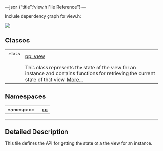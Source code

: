 —json {“title”:“view.h File Reference”} —

Include dependency graph for view.h:

![](/docs/native-client/pepper_beta/cpp/view_8h__incl.png)

Classes
-------

<table><tbody><tr class="odd"><td style="text-align: right;">class  </td><td><a href="/docs/native-client/pepper_beta/cpp/classpp_1_1_view/" class="el">pp::View</a></td></tr><tr class="even"><td style="text-align: right;"> </td><td>This class represents the state of the view for an instance and contains functions for retrieving the current state of that view. <a href="/docs/native-client/pepper_beta/cpp/classpp_1_1_view#details">More…</a><br />
</td></tr></tbody></table>

Namespaces
----------

<table><tbody><tr class="odd"><td style="text-align: right;">namespace  </td><td><a href="/docs/native-client/pepper_beta/cpp/namespacepp/" class="el">pp</a></td></tr></tbody></table>

------------------------------------------------------------------------

<span id="details" class="anchor" style="margin: 0;"></span>

Detailed Description
--------------------

This file defines the API for getting the state of a the view for an instance.
